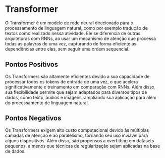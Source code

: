 # Transformer

O Transformer é um modelo de rede neural direcionado para o processamento de linguagem natural, como por exemplo tradução de textos como realizado nessa atividade. Ele se diferencia de outras arquiteturas com RNNs, ao usar um mecanismo de atenção que processa todas as palavras de uma vez, capturando de forma eficiente as dependências entre elas, sem seguir uma ordem sequencial.

## Pontos Positivos

Os Transformers são altamente eficientes devido a sua capacidade de processar todos os tokens de entrada de uma vez, o que acelera significativamente o treinamento em comparação com RNNs. Além disso, sua flexibilidade permite que sejam adaptados para diversos tipos de dados, como texto, áudios e imagens, ampliando sua aplicação para além do processamento de linguagem natural.

## Pontos Negativos

Os Transformers exigem alto custo computacional devido às múltiplas camadas de atenção e ao paralelismo, tornando seu uso inviável para alguns dispositivos. Além disso, são propensos a overfitting em datasets pequenos, a menos que técnicas de regularização sejam aplicadas na base de dados.